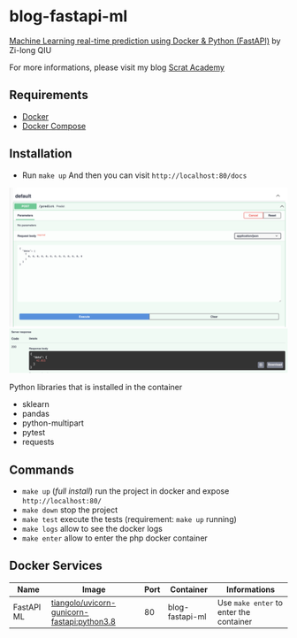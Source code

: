 # blog-fastapi-ml

[Machine Learning real-time prediction using Docker & Python (FastAPI)](https://scrat.academy/machine-learning-real-time-prediction-using-docker-and-python/) by Zi-long QIU

For more informations, please visit my blog [Scrat Academy](https://scrat.academy/)

## Requirements

- [Docker](https://docs.docker.com/get-docker/)
- [Docker Compose](https://docs.docker.com/compose/install/)

## Installation

- Run `make up`
And then you can visit `http://localhost:80/docs`

![Swagger Predict](https://github.com/zilongqiu/blog-fastapi-ml/blob/main/images/swagger_predict.png?raw=true)
![Swagger Result](https://github.com/zilongqiu/blog-fastapi-ml/blob/main/images/swagger_result.png?raw=true)

Python libraries that is installed in the container

- sklearn
- pandas
- python-multipart
- pytest
- requests

## Commands

- `make up` (_full install_) run the project in docker and expose `http://localhost:80/`
- `make down` stop the project
- `make test` execute the tests (requirement: `make up` running)
- `make logs` allow to see the docker logs
- `make enter` allow to enter the php docker container

## Docker Services

| Name    | Image                                               | Port | Container           | Informations                                                                                  |
| ------- | --------------------------------------------------- | ---- | ------------------- | --------------------------------------------------------------------------------------------- |
| FastAPI ML | [tiangolo/uvicorn-gunicorn-fastapi:python3.8](https://github.com/tiangolo/uvicorn-gunicorn-fastapi-docker) | 80 | blog-fastapi-ml   | Use `make enter` to enter the container                                                       |